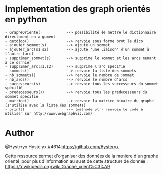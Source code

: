 # Implementation des graph orientés en python 

    - GrapheOriente()           --> possibilité de mettre le dictionnaire directement en argument
    - getdico()                 --> renvoie sous forme brut le dico 
    - ajouter_sommet(s)         --> ajoute un sommet 
    - ajouter_arc(s1,s2)        --> ajoute 'une liaison' d'un sommet à l'autre (arc)
    - supprimer_sommet(s)       --> supprime le sommet et les arcs menant à ce dernier 
    - supprimer_arc(s1,s2)      --> supprime l'arc spécifié
    - sommets()                 --> renvoie la liste des sommets 
    - nb_sommets()              --> renvoie le nombre de sommet 
    - nb_arcs()                 --> renvoie le nombre d'arcs 
    - successeurs(s)            --> renvoie tous les successeurs du sommet spécifié 
    - predecesseurs(s)          --> renvoie tous les predecesseurs du sommet spécifié 
    - matrice()                 --> renvoie la matrice binaire du graphe (s'utilise avec la liste des sommets)
    - print()                   --> (méthode str) renvoie le code à utiliser sur http://www.webgraphviz.com/

# Author 

@Hysteryx 
Hysteryx.#4614
https://github.com/Hysteryx

Cette ressource permet d'organiser des données de la manière d'un graphe orienté, pour plus d'information au sujet de cette structure de donnée : https://fr.wikipedia.org/wiki/Graphe_orient%C3%A9